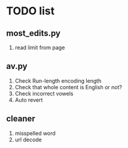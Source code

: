 TODO list
=========

most_edits.py
-------------
1. read limit from page

av.py
-----
1. Check Run-length encoding length
2. Check that whole content is English or not?
3. Check incorrect vowels
4. Auto revert 

cleaner
-------
1. misspelled word
2. url decode
